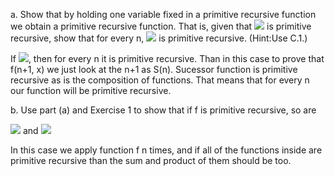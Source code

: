 a. Show that by holding one variable fixed in a primitive recursive function we obtain a primitive recursive function. That is, 
given that <img src="http://latex.codecogs.com/gif.latex?\lambda{n}\lambda\vec{x}f(n,\vec{x})" border="0"/> is primitive
recursive, show that for every n, <img src="http://latex.codecogs.com/gif.latex?\lambda\vec{x}f(n,\vec{x})" border="0"/> is
primitive recursive. (Hint:Use C.1.)

If <img src="http://latex.codecogs.com/gif.latex?\lambda{n}\lambda\vec{x}f(n,\vec{x})" border="0"/>, then for every n it is 
primitive recursive. Than in this case to prove that f(n+1, x) we just look at the n+1 as S(n). Sucessor function is primitive
recursive as is the composition of functions. That means that for every n our function will be primitive recursive. 


b. Use part (a) and Exercise 1 to show that if f is primitive recursive, so are

<img src="http://latex.codecogs.com/gif.latex?\lambda\vec{x}\sum^{n}_{i=1}f(i,\vec{x})" border="0"/> and 
<img src="http://latex.codecogs.com/gif.latex?\lambda\vec{x}\prod^{n}_{i=1}f(i,\vec{x})" border="0"/>

In this case we apply function f n times, and if all of the functions inside are primitive recursive than the sum and product 
of them should be too. 


